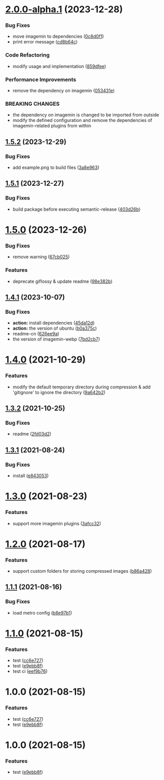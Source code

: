 # [2.0.0-alpha.1](https://github.com/iChengbo/react-native-imagemin-asset-plugin/compare/v1.5.1...v2.0.0-alpha.1) (2023-12-28)

### Bug Fixes

* move imagemin to dependencies ([0c8d0f1](https://github.com/iChengbo/react-native-imagemin-asset-plugin/commit/0c8d0f195679547f657da905015ab4da96a603a3))
* print error message ([cd8b64c](https://github.com/iChengbo/react-native-imagemin-asset-plugin/commit/cd8b64ce70614a06aac7630fad4e7611dfd33bb3))


### Code Refactoring

* modify usage and implementation ([859dfee](https://github.com/iChengbo/react-native-imagemin-asset-plugin/commit/859dfee857f06a053c6eae7d57d4244a3c9e86b5))


### Performance Improvements

* remove the dependency on imagemin ([053431e](https://github.com/iChengbo/react-native-imagemin-asset-plugin/commit/053431ec4fcd9c41c335441c6804279cc93d3ced))


### BREAKING CHANGES

* the dependency on imagemin is changed to be imported from outside
* modify the defined configuration and remove the dependencies of imagemin-related plugins from within

## [1.5.2](https://github.com/iChengbo/react-native-imagemin-asset-plugin/compare/v1.5.1...v1.5.2) (2023-12-29)
### Bug Fixes

* add example.png to build files ([3a8e963](https://github.com/iChengbo/react-native-imagemin-asset-plugin/commit/3a8e96362646f46b79412e3be717137a3ecd13af))

## [1.5.1](https://github.com/iChengbo/react-native-imagemin-asset-plugin/compare/v1.5.0...v1.5.1) (2023-12-27)

### Bug Fixes

* build package before executing semantic-release ([403d26b](https://github.com/iChengbo/react-native-imagemin-asset-plugin/commit/403d26b862bd695c30219eb926dd21264ed68b9b))

# [1.5.0](https://github.com/iChengbo/react-native-imagemin-asset-plugin/compare/v1.4.1...v1.5.0) (2023-12-26)


### Bug Fixes

* remove warning ([67cb025](https://github.com/iChengbo/react-native-imagemin-asset-plugin/commit/67cb025891d6f899ef52facb81280cfe430262a8))


### Features

* deprecate giflossy & update readme ([98e382b](https://github.com/iChengbo/react-native-imagemin-asset-plugin/commit/98e382b9ca17be7da45f7c74819753dc6284e2fe))

## [1.4.1](https://github.com/iChengbo/react-native-imagemin-asset-plugin/compare/v1.4.0...v1.4.1) (2023-10-07)


### Bug Fixes

* **action:** install dependencies ([45da12d](https://github.com/iChengbo/react-native-imagemin-asset-plugin/commit/45da12defe439524f4b388ab2a6f89b8efe7de19))
* **action:** the version of ubuntu ([b0a375c](https://github.com/iChengbo/react-native-imagemin-asset-plugin/commit/b0a375cb8ff99a614d495e48ee8499400fcbc267))
* readme-cn ([626ee9a](https://github.com/iChengbo/react-native-imagemin-asset-plugin/commit/626ee9a6f0c6c91be475f3ce954389351a846b40))
* the version of imagemin-webp ([7bd2cb7](https://github.com/iChengbo/react-native-imagemin-asset-plugin/commit/7bd2cb70aebdb9e7ab96fd2df2ae9a9fd99cf6a4))

# [1.4.0](https://github.com/iChengbo/react-native-imagemin-asset-plugin/compare/v1.3.2...v1.4.0) (2021-10-29)


### Features

* modify the default temporary directory during compression & add 'gitignore' to ignore the directory ([9a642b2](https://github.com/iChengbo/react-native-imagemin-asset-plugin/commit/9a642b2c595f194a2ff82392961dc64ae61028a3))

## [1.3.2](https://github.com/iChengbo/react-native-imagemin-asset-plugin/compare/v1.3.1...v1.3.2) (2021-10-25)


### Bug Fixes

* readme ([2fd03d2](https://github.com/iChengbo/react-native-imagemin-asset-plugin/commit/2fd03d2143712fb2b018c9be15655a59085471c6))

## [1.3.1](https://github.com/iChengbo/react-native-imagemin-asset-plugin/compare/v1.3.0...v1.3.1) (2021-08-24)


### Bug Fixes

* install ([e843053](https://github.com/iChengbo/react-native-imagemin-asset-plugin/commit/e843053c9176fed5ffbec3c374f2cf4eb70f24f4))

# [1.3.0](https://github.com/iChengbo/react-native-imagemin-asset-plugin/compare/v1.2.0...v1.3.0) (2021-08-23)


### Features

* support more imagemin plugins ([3afcc32](https://github.com/iChengbo/react-native-imagemin-asset-plugin/commit/3afcc3216e780d9908f6d1ef3c162dfde2c49bfa))

# [1.2.0](https://github.com/iChengbo/react-native-imagemin-asset-plugin/compare/v1.1.1...v1.2.0) (2021-08-17)


### Features

* support custom folders for storing compressed images ([b86a428](https://github.com/iChengbo/react-native-imagemin-asset-plugin/commit/b86a428725dfc3b358be0a104e342ba7a2157c9c))

## [1.1.1](https://github.com/iChengbo/react-native-imagemin-asset-plugin/compare/v1.1.0...v1.1.1) (2021-08-16)


### Bug Fixes

* load metro config ([b8e97b1](https://github.com/iChengbo/react-native-imagemin-asset-plugin/commit/b8e97b1cf51e4b49408a334928e65fe7e92d0767))

# [1.1.0](https://github.com/iChengbo/react-native-imagemin-asset-plugin/compare/v1.0.3...v1.1.0) (2021-08-15)


### Features

* test ([cc6e727](https://github.com/iChengbo/react-native-imagemin-asset-plugin/commit/cc6e727070c17b0e37d283956472acca30daada9))
* test ([e9ebb8f](https://github.com/iChengbo/react-native-imagemin-asset-plugin/commit/e9ebb8fd9cc81de3fca95796d299f800888fd417))
* test ci ([eef9b76](https://github.com/iChengbo/react-native-imagemin-asset-plugin/commit/eef9b7640fae27502423aaa71d698066b7edcf51))

# 1.0.0 (2021-08-15)


### Features

* test ([cc6e727](https://github.com/iChengbo/react-native-imagemin-asset-plugin/commit/cc6e727070c17b0e37d283956472acca30daada9))
* test ([e9ebb8f](https://github.com/iChengbo/react-native-imagemin-asset-plugin/commit/e9ebb8fd9cc81de3fca95796d299f800888fd417))

# 1.0.0 (2021-08-15)


### Features

* test ([e9ebb8f](https://github.com/iChengbo/react-native-imagemin-asset-plugin/commit/e9ebb8fd9cc81de3fca95796d299f800888fd417))
